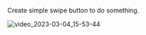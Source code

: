 Create simple swipe button to do something.

![video_2023-03-04_15-53-44](https://user-images.githubusercontent.com/101868225/222897026-7a1db6b2-d916-4c64-823d-38fa16d396da.gif)
